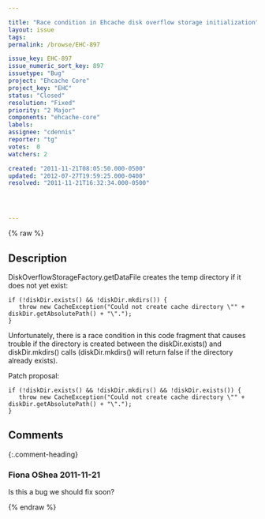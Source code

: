 ```yaml
---

title: "Race condition in Ehcache disk overflow storage initialization"
layout: issue
tags: 
permalink: /browse/EHC-897

issue_key: EHC-897
issue_numeric_sort_key: 897
issuetype: "Bug"
project: "Ehcache Core"
project_key: "EHC"
status: "Closed"
resolution: "Fixed"
priority: "2 Major"
components: "ehcache-core"
labels: 
assignee: "cdennis"
reporter: "tg"
votes:  0
watchers: 2

created: "2011-11-21T08:05:50.000-0500"
updated: "2012-07-27T19:59:25.000-0400"
resolved: "2011-11-21T16:32:34.000-0500"




---
```


{% raw %}

## Description

<div markdown="1" class="description">

DiskOverflowStorageFactory.getDataFile creates the temp directory if it does not yet exist:


```
if (!diskDir.exists() && !diskDir.mkdirs()) {
   throw new CacheException("Could not create cache directory \"" + diskDir.getAbsolutePath() + "\".");
}
```


Unfortunately, there is a race condition in this code fragment that causes trouble if the directory is created between the diskDir.exists() and diskDir.mkdirs() calls (diskDir.mkdirs() will return false if the directory already exists).

Patch proposal:


```
if (!diskDir.exists() && !diskDir.mkdirs() && !diskDir.exists()) {
   throw new CacheException("Could not create cache directory \"" + diskDir.getAbsolutePath() + "\".");
}
```



</div>

## Comments


{:.comment-heading}
### **Fiona OShea** <span class="date">2011-11-21</span>

<div markdown="1" class="comment">

Is this a bug we should fix soon?

</div>



{% endraw %}
